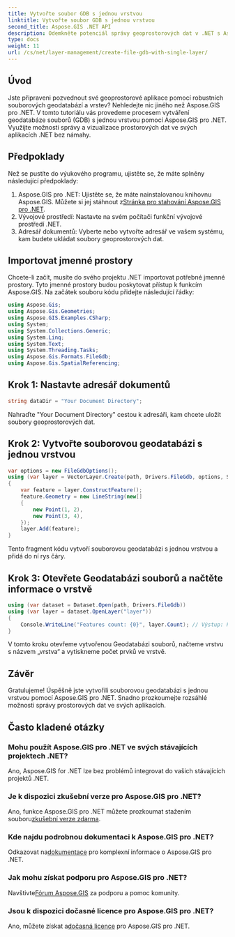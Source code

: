 ```yaml
---
title: Vytvořte soubor GDB s jednou vrstvou
linktitle: Vytvořte soubor GDB s jednou vrstvou
second_title: Aspose.GIS .NET API
description: Odemkněte potenciál správy geoprostorových dat v .NET s Aspose.GIS. Naučte se krok za krokem vytvářet souborové geodatabáze a vrstvy. Stáhnout teď!
type: docs
weight: 11
url: /cs/net/layer-management/create-file-gdb-with-single-layer/
---
```

## Úvod
Jste připraveni pozvednout své geoprostorové aplikace pomocí robustních souborových geodatabází a vrstev? Nehledejte nic jiného než Aspose.GIS pro .NET. V tomto tutoriálu vás provedeme procesem vytváření geodatabáze souborů (GDB) s jednou vrstvou pomocí Aspose.GIS pro .NET. Využijte možnosti správy a vizualizace prostorových dat ve svých aplikacích .NET bez námahy.
## Předpoklady
Než se pustíte do výukového programu, ujistěte se, že máte splněny následující předpoklady:
1.  Aspose.GIS pro .NET: Ujistěte se, že máte nainstalovanou knihovnu Aspose.GIS. Můžete si jej stáhnout z[Stránka pro stahování Aspose.GIS pro .NET](https://releases.aspose.com/gis/net/).
2. Vývojové prostředí: Nastavte na svém počítači funkční vývojové prostředí .NET.
3. Adresář dokumentů: Vyberte nebo vytvořte adresář ve vašem systému, kam budete ukládat soubory geoprostorových dat.
## Importovat jmenné prostory
Chcete-li začít, musíte do svého projektu .NET importovat potřebné jmenné prostory. Tyto jmenné prostory budou poskytovat přístup k funkcím Aspose.GIS. Na začátek souboru kódu přidejte následující řádky:
```csharp
using Aspose.Gis;
using Aspose.Gis.Geometries;
using Aspose.GIS.Examples.CSharp;
using System;
using System.Collections.Generic;
using System.Linq;
using System.Text;
using System.Threading.Tasks;
using Aspose.Gis.Formats.FileGdb;
using Aspose.Gis.SpatialReferencing;
```
## Krok 1: Nastavte adresář dokumentů
```csharp
string dataDir = "Your Document Directory";
```
Nahraďte "Your Document Directory" cestou k adresáři, kam chcete uložit soubory geoprostorových dat.
## Krok 2: Vytvořte souborovou geodatabázi s jednou vrstvou
```csharp
var options = new FileGdbOptions();
using (var layer = VectorLayer.Create(path, Drivers.FileGdb, options, SpatialReferenceSystem.Wgs84))
{
    var feature = layer.ConstructFeature();
    feature.Geometry = new LineString(new[]
    {
        new Point(1, 2),
        new Point(3, 4),
    });
    layer.Add(feature);
}
```
Tento fragment kódu vytvoří souborovou geodatabázi s jednou vrstvou a přidá do ní rys čáry.
## Krok 3: Otevřete Geodatabázi souborů a načtěte informace o vrstvě
```csharp
using (var dataset = Dataset.Open(path, Drivers.FileGdb))
using (var layer = dataset.OpenLayer("layer"))
{
    Console.WriteLine("Features count: {0}", layer.Count); // Výstup: Počet funkcí: 1
}
```
V tomto kroku otevřeme vytvořenou Geodatabázi souborů, načteme vrstvu s názvem „vrstva“ a vytiskneme počet prvků ve vrstvě.
## Závěr
Gratulujeme! Úspěšně jste vytvořili souborovou geodatabázi s jednou vrstvou pomocí Aspose.GIS pro .NET. Snadno prozkoumejte rozsáhlé možnosti správy prostorových dat ve svých aplikacích.
## Často kladené otázky
### Mohu použít Aspose.GIS pro .NET ve svých stávajících projektech .NET?
Ano, Aspose.GIS for .NET lze bez problémů integrovat do vašich stávajících projektů .NET.
### Je k dispozici zkušební verze pro Aspose.GIS pro .NET?
 Ano, funkce Aspose.GIS pro .NET můžete prozkoumat stažením souboru[zkušební verze zdarma](https://releases.aspose.com/).
### Kde najdu podrobnou dokumentaci k Aspose.GIS pro .NET?
 Odkazovat na[dokumentace](https://reference.aspose.com/gis/net/) pro komplexní informace o Aspose.GIS pro .NET.
### Jak mohu získat podporu pro Aspose.GIS pro .NET?
 Navštivte[Fórum Aspose.GIS](https://forum.aspose.com/c/gis/33) za podporu a pomoc komunity.
### Jsou k dispozici dočasné licence pro Aspose.GIS pro .NET?
 Ano, můžete získat a[dočasná licence](https://purchase.aspose.com/temporary-license/) pro Aspose.GIS pro .NET.